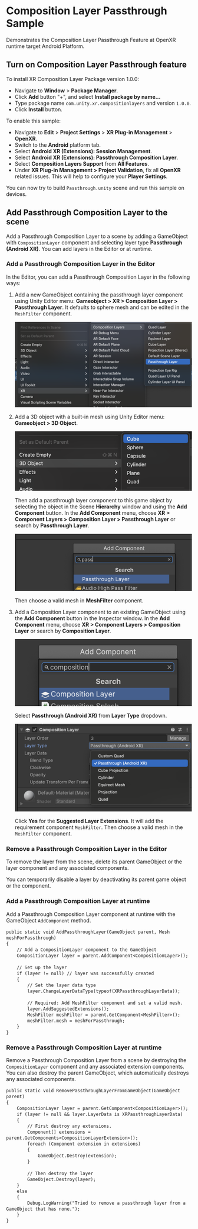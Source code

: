 # Composition Layer Passthrough Sample

Demonstrates the Composition Layer Passthrough Feature at OpenXR runtime target
Android Platform.

## Turn on Composition Layer Passthrough feature

To install XR Composition Layer Package version 1.0.0:

*   Navigate to **Window** > **Package Manager**.
*   Click **Add** button "+", and select **Install package by name...**
*   Type package name `com.unity.xr.compositionlayers` and version `1.0.0`.
*   Click **Install** button.

To enable this sample:

*   Navigate to **Edit** > **Project Settings** > **XR Plug-in Management** >
    **OpenXR**.
*   Switch to the **Android** platform tab.
*   Select **Android XR (Extensions): Session Management**.
*   Select **Android XR (Extensions): Passthrough Composition Layer**.
*   Select **Composition Layers Support** from **All Features**.
*   Under **XR Plug-in Management > Project Validation**, fix all **OpenXR**
    related issues. This will help to configure your **Player Settings**.

You can now try to build `Passthrough.unity` scene and run this sample on
devices.

## Add Passthrough Composition Layer to the scene

Add a Passthrough Composition Layer to a scene by adding a GameObject with
`CompositionLayer` component and selecting layer type **Passthrough (Android
XR)**. You can add layers in the Editor or at runtime.

### Add a Passthrough Composition Layer in the Editor

In the Editor, you can add a Passthrough Composition Layer in the following
ways:

1.  Add a new GameObject containing the passthrough layer component using Unity
    Editor menu: **Gameobject > XR > Composition Layer > Passthrough Layer**. It
    defaults to sphere mesh and can be edited in the `MeshFilter` component.

    ![](Images/PassthroughLayerMenuItem.png)

2.  Add a 3D object with a built-in mesh using Unity Editor menu: **Gameobject >
    3D Object**.

    ![](Images/3DObjectMenuItem.png)

    Then add a passthrough layer component to this game object by selecting the
    object in the Scene **Hierarchy** window and using the **Add Component**
    button. In the **Add Component** menu, choose **XR > Component Layers >
    Composition Layer > Passthrough Layer** or search by **Passthrough Layer**.

    ![](Images/AddComponentPassthroughLayer.png)

    Then choose a valid mesh in **MeshFilter** component.

3.  Add a Composition Layer component to an existing GameObject using the **Add
    Component** button in the Inspector window. In the **Add Component** menu,
    choose **XR > Component Layers > Composition Layer** or search by
    **Composition Layer**.

    ![](Images/AddComponentCompositionLayer.png)

    Select **Passthrough (Android XR)** from **Layer Type** dropdown.

    ![](Images/CompositionLayerPassthroughType.png)

    Click **Yes** for the **Suggested Layer Extensions**. It will add the
    requirement component `MeshFilter`. Then choose a valid mesh in the
    `MeshFilter` component.

### Remove a Passthrough Composition Layer in the Editor

To remove the layer from the scene, delete its parent GameObject or the layer
component and any associated components.

You can temporarily disable a layer by deactivating its parent game object or
the component.

### Add a Passthrough Composition Layer at runtime

Add a Passthrough Composition Layer component at runtime with the GameObject
`AddComponent` method.

```
public static void AddPassthroughLayer(GameObject parent, Mesh meshForPassthrough)
{
    // Add a CompositionLayer component to the GameObject
    CompositionLayer layer = parent.AddComponent<CompositionLayer>();

    // Set up the layer
    if (layer != null) // layer was successfully created
    {
        // Set the layer data type
        layer.ChangeLayerDataType(typeof(XRPassthroughLayerData));

        // Required: Add MeshFilter component and set a valid mesh.
        layer.AddSuggestedExtensions();
        MeshFilter meshFilter = parent.GetComponent<MeshFilter>();
        meshFilter.mesh = meshForPassthrough;
    }
}
```

### Remove a Passthrough Composition Layer at runtime

Remove a Passthrough Composition Layer from a scene by destroying the
`CompositionLayer` component and any associated extension components. You can
also destroy the parent GameObject, which automatically destroys any associated
components.

```
public static void RemovePassthroughLayerFromGameObject(GameObject parent)
{
    CompositionLayer layer = parent.GetComponent<CompositionLayer>();
    if (layer != null && layer.LayerData is XRPassthroughLayerData)
    {
        // First destroy any extensions.
        Component[] extensions = parent.GetComponents<CompositionLayerExtension>();
        foreach (Component extension in extensions)
        {
            GameObject.Destroy(extension);
        }

        // Then destroy the layer
        GameObject.Destroy(layer);
    }
    else
    {
        Debug.LogWarning("Tried to remove a passthrough layer from a GameObject that has none.");
    }
}
```

